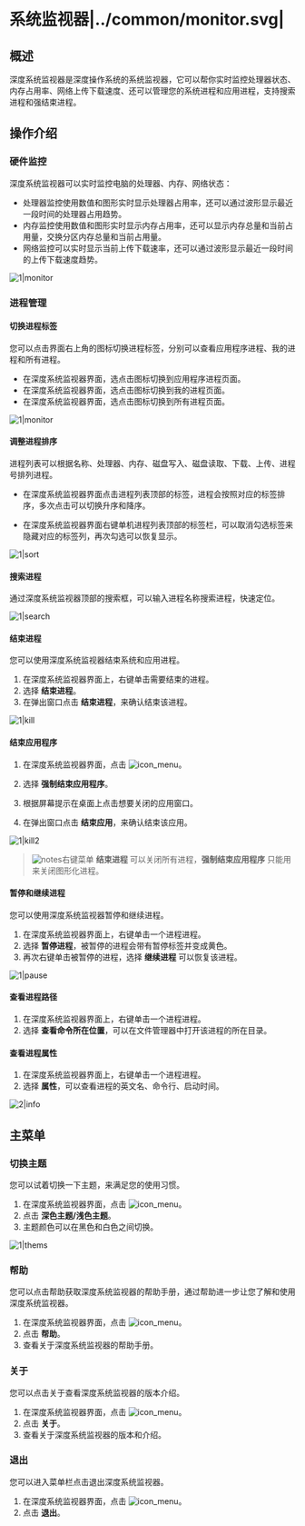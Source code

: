 # 系统监视器|../common/monitor.svg|

## 概述

深度系统监视器是深度操作系统的系统监视器，它可以帮你实时监控处理器状态、内存占用率、网络上传下载速度、还可以管理您的系统进程和应用进程，支持搜索进程和强结束进程。




## 操作介绍


### 硬件监控

深度系统监视器可以实时监控电脑的处理器、内存、网络状态：

- 处理器监控使用数值和图形实时显示处理器占用率，还可以通过波形显示最近一段时间的处理器占用趋势。
- 内存监控使用数值和图形实时显示内存占用率，还可以显示内存总量和当前占用量，交换分区内存总量和当前占用量。
- 网络监控可以实时显示当前上传下载速率，还可以通过波形显示最近一段时间的上传下载速度趋势。

![1|monitor](jpg/monitor1.jpg)

### 进程管理

#### 切换进程标签



您可以点击界面右上角的图标切换进程标签，分别可以查看应用程序进程、我的进程和所有进程。

- 在深度系统监视器界面，选点击图标切换到应用程序进程页面。
- 在深度系统监视器界面，选点击图标切换到我的进程页面。
- 在深度系统监视器界面，选点击图标切换到所有进程页面。

![1|monitor](jpg/monitor2.jpg)

#### 调整进程排序

进程列表可以根据名称、处理器、内存、磁盘写入、磁盘读取、下载、上传、进程号排列进程。

- 在深度系统监视器界面点击进程列表顶部的标签，进程会按照对应的标签排序，多次点击可以切换升序和降序。

- 在深度系统监视器界面右键单机进程列表顶部的标签栏，可以取消勾选标签来隐藏对应的标签列，再次勾选可以恢复显示。

![1|sort](jpg/sort.jpg)

#### 搜索进程

通过深度系统监视器顶部的搜索框，可以输入进程名称搜索进程，快速定位。

![1|search](jpg/search.jpg)



#### 结束进程
您可以使用深度系统监视器结束系统和应用进程。
1. 在深度系统监视器界面上，右键单击需要结束的进程。
2. 选择 **结束进程**。
3. 在弹出窗口点击 **结束进程**，来确认结束该进程。


![1|kill](jpg/kill.jpg)

#### 结束应用程序

1. 在深度系统监视器界面，点击 ![icon_menu](icon/icon_menu.svg)。

2. 选择 **强制结束应用程序**。

3. 根据屏幕提示在桌面上点击想要关闭的应用窗口。

4. 在弹出窗口点击 **结束应用**，来确认结束该应用。

![1|kill2](jpg/kill2.jpg)

   > ![notes](icon/notes.svg)右键菜单 **结束进程** 可以关闭所有进程，**强制结束应用程序** 只能用来关闭图形化进程。

#### 暂停和继续进程

您可以使用深度系统监视器暂停和继续进程。

1. 在深度系统监视器界面上，右键单击一个进程进程。
2. 选择 **暂停进程**，被暂停的进程会带有暂停标签并变成黄色。
3. 再次右键单击被暂停的进程，选择 **继续进程** 可以恢复该进程。

![1|pause](jpg/pause.jpg)

#### 查看进程路径

1. 在深度系统监视器界面上，右键单击一个进程进程。
2. 选择 **查看命令所在位置**，可以在文件管理器中打开该进程的所在目录。

#### 查看进程属性

1. 在深度系统监视器界面上，右键单击一个进程进程。
2. 选择 **属性**，可以查看进程的英文名、命令行、启动时间。


![2|info](jpg/info.jpg)




## 主菜单

### 切换主题

您可以试着切换一下主题，来满足您的使用习惯。

1. 在深度系统监视器界面，点击 ![icon_menu](icon/icon_menu.svg)。
2. 点击 **深色主题/浅色主题**。
3. 主题颜色可以在黑色和白色之间切换。

![1|thems](jpg/thems.jpg)

### 帮助

您可以点击帮助获取深度系统监视器的帮助手册，通过帮助进一步让您了解和使用深度系统监视器。

1. 在深度系统监视器界面，点击 ![icon_menu](icon/icon_menu.svg)。
2. 点击 **帮助**。
3. 查看关于深度系统监视器的帮助手册。

### 关于

您可以点击关于查看深度系统监视器的版本介绍。

1. 在深度系统监视器界面，点击 ![icon_menu](icon/icon_menu.svg)。
2. 点击 **关于**。
3. 查看关于深度系统监视器的版本和介绍。

### 退出

您可以进入菜单栏点击退出深度系统监视器。

1. 在深度系统监视器界面，点击 ![icon_menu](icon/icon_menu.svg)。
2. 点击 **退出**。

